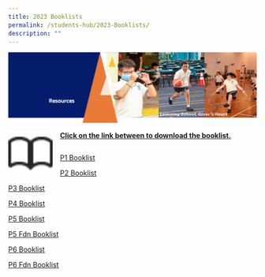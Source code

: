 ```yaml
---
title: 2023 Booklists
permalink: /students-hub/2023-Booklists/
description: ""
---
```

![](/images/Resourcesheader2.png)


<img src="/images/Bookicon.png" style="width:90px;height:90px;margin-right:15px;" align = "left"> <u><b>Click on the link between to download the booklist.</b></u>

```

```

[P1 Booklist](/files/P1%20BOOKLIST.pdf) 

[P2 Booklist](/files/P2%20BOOKLIST.pdf)

[P3 Booklist](/files/P3%20BOOKLIST.pdf)

[P4 Booklist](/files/P4%20BOOKLIST.pdf)

[P5 Booklist](/files/P5%20BOOKLIST.pdf)

[P5 Fdn  Booklist](/files/P5%20FDN%20BOOKLIST.pdf)

[P6 Booklist](/files/P6%20BOOKLIST.pdf)

[P6 Fdn Booklist](/files/P6%20FDN%20BOOKLIST.pdf)